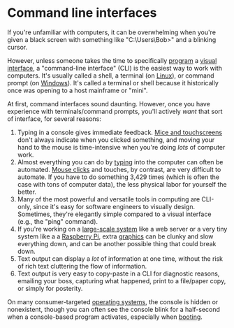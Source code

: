 
# Command line interfaces

If you're unfamiliar with computers, it can be overwhelming when you're given a black screen with something like "C:\Users\Bob>" and a blinking cursor.

However, unless someone takes the time to specifically [program](computers-programming-basics.md) a [visual interface](engineering-design.md), a "command-line interface" (CLI) is the easiest way to work with computers. It's usually called a shell, a terminal (on [Linux](computers-os-unix.md)), or command prompt (on [Windows](computers-os-windows.md)). It's called a terminal or shell because it historically once was opening to a host mainframe or "mini".

At first, command interfaces sound daunting. However, once you have experience with terminals/command prompts, you'll actively *want* that sort of interface, for several reasons:

1. Typing in a console gives immediate feedback. [Mice and touchscreens](computers-mouse.md) don't always indicate when you clicked something, and moving your hand to the mouse is time-intensive when you're doing *lots* of computer work.
2. Almost everything you can do by [typing](computers-keyboard.md) into the computer can often be automated. [Mouse clicks](computers-mouse.md) and touches, by contrast, are very difficult to automate. If you have to do something 3,429 times (which is often the case with tons of computer data), the less physical labor for yourself the better.
3. Many of the most powerful and versatile tools in computing are CLI-only, since it's easy for software engineers to visually design. Sometimes, they're elegantly simple compared to a visual interface (e.g., the "ping" command).
4. If you're working on a [large-scale system](computers-distsys-enterprise.md) like a web server or a very tiny system like a a [Raspberry Pi](computers-embedded.md), extra [graphics](engineering-graphics.md) can be clunky and slow everything down, and can be another possible thing that could break down.
5. Text output can display a *lot* of information at one time, without the risk of rich text cluttering the flow of information.
6. Text output is very easy to copy-paste in a CLI for diagnostic reasons, emailing your boss, capturing what happened, print to a file/paper copy, or simply for posterity.

On many consumer-targeted [operating systems](computers-os.md), the console is hidden or nonexistent, though you can often see the console blink for a half-second when a console-based program activates, especially when [booting](computers-boot.md).
